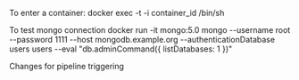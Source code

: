 To enter a container: 
docker exec -t -i container_id  /bin/sh

To test mongo connection
docker run -it mongo:5.0 mongo --username root --password 1111 --host mongodb.example.org  --authenticationDatabase users users --eval "db.adminCommand({ listDatabases: 1 })"

Changes for pipeline triggering
